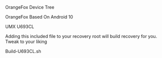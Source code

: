 OrangeFox Device Tree

OrangeFox Based On Android 10

UMX U693CL

Adding this included file to your recovery root will build recovery for you. Tweak to your liking

Build-U693CL.sh
